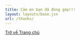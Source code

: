 ```yaml
---
title: Cảm ơn bạn đã đóng góp!!!
layout: layouts/base.jsx
url: /thanks/
---
```


[Trở về Trang chủ](/)
